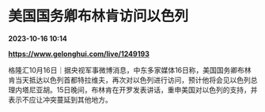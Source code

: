 # 美国国务卿布林肯访问以色列

**2023-10-16 10:14**

**https://www.gelonghui.com/live/1249193**

格隆汇10月16日｜据央视军事微博消息，中东多家媒体16日称，美国国务卿布林肯当天抵达以色列首都特拉维夫，再次对以色列进行访问，预计他将会见以色列总理内塔尼亚胡。15日晚间，布林肯在开罗发表讲话，重申美国对以色列的支持，并表示不应让冲突蔓延到其他地方。
